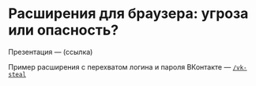 # Расширения для браузера: угроза или опасность?

Презентация — (ссылка)

Пример расширения с перехватом логина и пароля ВКонтакте — [`/vk-steal`](/vk-steal)
